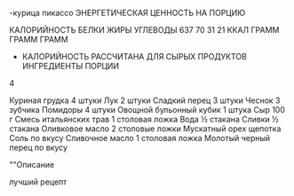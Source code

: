 -курица пикассо
ЭНЕРГЕТИЧЕСКАЯ ЦЕННОСТЬ НА ПОРЦИЮ

КАЛОРИЙНОСТЬ
БЕЛКИ
ЖИРЫ
УГЛЕВОДЫ
637
70
31
21
ККАЛ
ГРАММ
ГРАММ
ГРАММ
* КАЛОРИЙНОСТЬ РАССЧИТАНА ДЛЯ СЫРЫХ ПРОДУКТОВ
ИНГРЕДИЕНТЫ
ПОРЦИИ

4

Куриная грудка
4 штуки
Лук
2 штуки
Сладкий перец
3 штуки
Чеснок
3 зубчика
Помидоры
4 штуки
Овощной бульонный кубик
1 штука
Сыр
100 г
Смесь итальянских трав
1 столовая ложка
Вода
½ стакана
Сливки
½ стакана
Оливковое масло
2 столовые ложки
Мускатный орех
щепотка
Соль
по вкусу
Сливочное масло
1 столовая ложка
Молотый черный перец
по вкусу

""Описание

лучший рецепт 